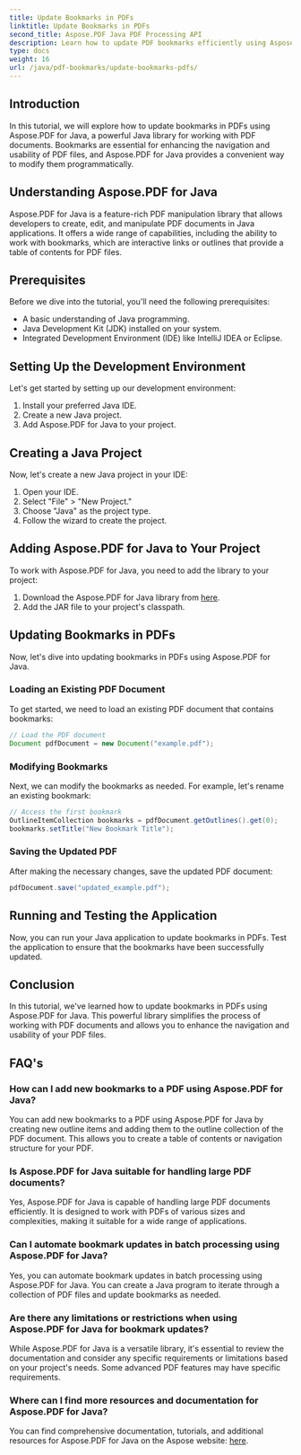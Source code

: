 ```yaml
---
title: Update Bookmarks in PDFs
linktitle: Update Bookmarks in PDFs
second_title: Aspose.PDF Java PDF Processing API
description: Learn how to update PDF bookmarks efficiently using Aspose.PDF for Java. Our step-by-step guide simplifies the process.
type: docs
weight: 16
url: /java/pdf-bookmarks/update-bookmarks-pdfs/
---
```


## Introduction

In this tutorial, we will explore how to update bookmarks in PDFs using Aspose.PDF for Java, a powerful Java library for working with PDF documents. Bookmarks are essential for enhancing the navigation and usability of PDF files, and Aspose.PDF for Java provides a convenient way to modify them programmatically.

## Understanding Aspose.PDF for Java

Aspose.PDF for Java is a feature-rich PDF manipulation library that allows developers to create, edit, and manipulate PDF documents in Java applications. It offers a wide range of capabilities, including the ability to work with bookmarks, which are interactive links or outlines that provide a table of contents for PDF files.

## Prerequisites

Before we dive into the tutorial, you'll need the following prerequisites:

- A basic understanding of Java programming.
- Java Development Kit (JDK) installed on your system.
- Integrated Development Environment (IDE) like IntelliJ IDEA or Eclipse.

## Setting Up the Development Environment

Let's get started by setting up our development environment:

1. Install your preferred Java IDE.
2. Create a new Java project.
3. Add Aspose.PDF for Java to your project.

## Creating a Java Project

Now, let's create a new Java project in your IDE:

1. Open your IDE.
2. Select "File" > "New Project."
3. Choose "Java" as the project type.
4. Follow the wizard to create the project.

## Adding Aspose.PDF for Java to Your Project

To work with Aspose.PDF for Java, you need to add the library to your project:

1. Download the Aspose.PDF for Java library from [here](https://releases.aspose.com/pdf/java/).
2. Add the JAR file to your project's classpath.

## Updating Bookmarks in PDFs

Now, let's dive into updating bookmarks in PDFs using Aspose.PDF for Java.

### Loading an Existing PDF Document

To get started, we need to load an existing PDF document that contains bookmarks:

```java
// Load the PDF document
Document pdfDocument = new Document("example.pdf");
```

### Modifying Bookmarks

Next, we can modify the bookmarks as needed. For example, let's rename an existing bookmark:

```java
// Access the first bookmark
OutlineItemCollection bookmarks = pdfDocument.getOutlines().get(0);
bookmarks.setTitle("New Bookmark Title");
```

### Saving the Updated PDF

After making the necessary changes, save the updated PDF document:

```java
pdfDocument.save("updated_example.pdf");
```

## Running and Testing the Application

Now, you can run your Java application to update bookmarks in PDFs. Test the application to ensure that the bookmarks have been successfully updated.

## Conclusion

In this tutorial, we've learned how to update bookmarks in PDFs using Aspose.PDF for Java. This powerful library simplifies the process of working with PDF documents and allows you to enhance the navigation and usability of your PDF files.

## FAQ's

### How can I add new bookmarks to a PDF using Aspose.PDF for Java?

You can add new bookmarks to a PDF using Aspose.PDF for Java by creating new outline items and adding them to the outline collection of the PDF document. This allows you to create a table of contents or navigation structure for your PDF.

### Is Aspose.PDF for Java suitable for handling large PDF documents?

Yes, Aspose.PDF for Java is capable of handling large PDF documents efficiently. It is designed to work with PDFs of various sizes and complexities, making it suitable for a wide range of applications.

### Can I automate bookmark updates in batch processing using Aspose.PDF for Java?

Yes, you can automate bookmark updates in batch processing using Aspose.PDF for Java. You can create a Java program to iterate through a collection of PDF files and update bookmarks as needed.

### Are there any limitations or restrictions when using Aspose.PDF for Java for bookmark updates?

While Aspose.PDF for Java is a versatile library, it's essential to review the documentation and consider any specific requirements or limitations based on your project's needs. Some advanced PDF features may have specific requirements.

### Where can I find more resources and documentation for Aspose.PDF for Java?

You can find comprehensive documentation, tutorials, and additional resources for Aspose.PDF for Java on the Aspose website: [here](https://reference.aspose.com/pdf/java/).
